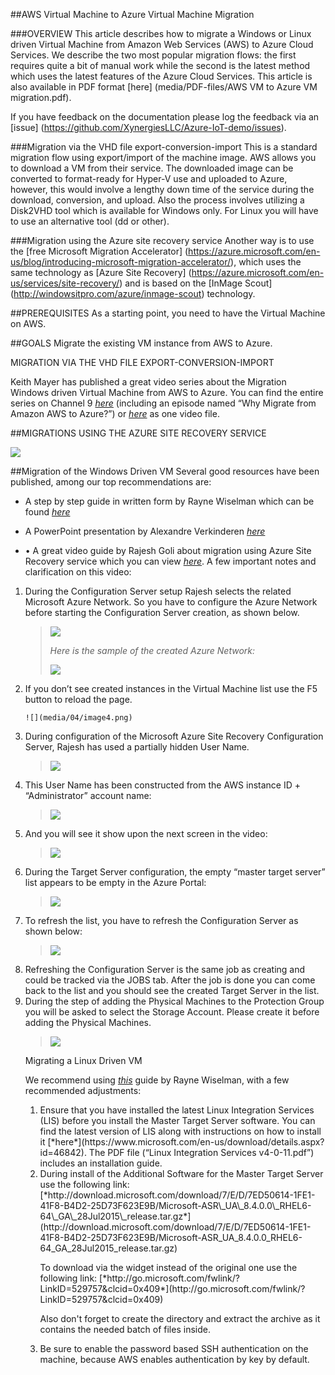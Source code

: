 ##AWS Virtual Machine to Azure Virtual Machine Migration

###OVERVIEW
This article describes how to migrate a Windows or Linux driven Virtual Machine from Amazon Web Services (AWS) to Azure Cloud Services. We describe the two most popular migration flows: the first requires quite a bit of manual work while the second is the latest method which uses the latest features of the Azure Cloud Services.  This article is also available in PDF format [here] (media/PDF-files/AWS VM to Azure VM migration.pdf).

If you have feedback on the documentation please log the feedback via an [issue] (https://github.com/XynergiesLLC/Azure-IoT-demo/issues).

###<span id="h.e2w4a2lg01ys" class="anchor"></span>Migration via the VHD
file export-conversion-import
This is a standard migration flow using export/import of the machine image. AWS allows you to download a VM from their service. The downloaded image can be converted to format-ready for Hyper-V use and uploaded to Azure, however, this would involve a lengthy down time of the service during the download, conversion, and upload. Also the process involves utilizing a Disk2VHD tool which is available for Windows only. For Linux you will have to use an alternative tool (dd or other).  

###<span id="h.9sexun7bmltl" class="anchor"></span>Migration using the
Azure site recovery service
Another way is to use the [free Microsoft Migration Accelerator] (https://azure.microsoft.com/en-us/blog/introducing-microsoft-migration-accelerator/), which uses the same technology as [Azure Site Recovery] (https://azure.microsoft.com/en-us/services/site-recovery/) and is based on the [InMage Scout] (http://windowsitpro.com/azure/inmage-scout) technology.  

<span id="h.818wt9bahtb8" class="anchor"></span>

##PREREQUISITES
As a starting point, you need to have the Virtual Machine on AWS.   

##<span id="h.u2kzsqyau5hx" class="anchor"></span>GOALS
Migrate the existing VM instance from AWS to Azure.  

<span id="h.dlff5qr67o7i" class="anchor"></span>MIGRATION VIA THE VHD
FILE EXPORT-CONVERSION-IMPORT

Keith Mayer has published a great video series about the Migration Windows driven Virtual Machine from AWS to Azure. You can find the entire series on Channel 9 [*here*](https://channel9.msdn.com/Series/Migrating-Virtual-Machines-from-Amazon-AWS-to-Microsoft-Azure)
(including an episode named “Why Migrate from Amazon AWS to Azure?”) or [*here*](https://channel9.msdn.com/Shows/TechNet+Radio/TechNet-Radio-How-to-Migrate-Your-Virtual-Machines-from-Amazon-Web-Services-to-Windows-Azure)
as one video file.  

<span id="h.c5rpsdy8g2ak" class="anchor"></span>

##MIGRATIONS USING THE AZURE SITE RECOVERY SERVICE

![](media/04/image1.png)

##<span id="h.qat45t5bjxwh" class="anchor"></span>Migration of the Windows
Driven VM
Several good resources have been published, among our top recommendations are:  

- A step by step guide in written form by Rayne Wiselman which can be found [*here*](https://azure.microsoft.com/en-us/documentation/articles/site-recovery-migrate-aws-to-azure/)

- A PowerPoint presentation by Alexandre Verkinderen [*here*](http://www.slideshare.net/alexandreverkinderen/expertslive-azure-site-recovery)

- •	A great video guide by Rajesh Goli about migration using Azure Site Recovery service which you can view [*here*](https://azure.microsoft.com/en-us/blog/seamlessly-migrate-your-application-from-aws-to-azure-in-4-simple-steps/).  A few important notes and clarification on this video:

<ol type="1">
<li>During the Configuration Server setup Rajesh selects the related Microsoft Azure Network. So you have to configure the Azure Network before starting the Configuration Server creation, as shown below.  </li>

> ![](media/04/image2.png)
>
> *Here is the sample of the created Azure Network:*
>
> ![](media/04/image3.png)

<li>If you don’t see created instances in the Virtual Machine list use the F5 button to reload the page.  </li>

    ![](media/04/image4.png)

<li>During configuration of the Microsoft Azure Site Recovery Configuration Server, Rajesh has used a partially hidden User Name.   </li>

> ![](media/04/image5.png)

<li>This User Name has been constructed from the AWS instance ID + “Administrator” account name:  </li>

> ![](media/04/image6.png)

<li>And you will see it show upon the next screen in the video: </li>

> ![](media/04/image7.png)

<li>During the Target Server configuration, the empty “master target server” list appears to be empty in the Azure Portal:  </li>

> ![](media/04/image8.png)

<li>To refresh the list, you have to refresh the Configuration Server as shown below:  </li>

> ![](media/04/image9.png)

<li>Refreshing the Configuration Server is the same job as creating and could be tracked via the JOBS tab. After the job is done you can come back to the list and you should see the created Target Server in the list.  </li>
  
<li>During the step of adding the Physical Machines to the Protection Group you will be asked to select the Storage Account. Please create it before adding the Physical Machines.  </li>


> ![](media/04/image10.png)

<span id="h.1pw2o97vjuy6" class="anchor"></span>Migrating a Linux Driven
VM

We recommend using [*this*](https://azure.microsoft.com/en-us/documentation/articles/site-recovery-migrate-aws-to-azure/) guide by Rayne Wiselman, with a few recommended adjustments:
<ol type="1">
<li>Ensure that you have installed the latest Linux Integration Services (LIS) before you install the Master Target Server software. You can find the latest version of LIS along with instructions on how to install it [*here*](https://www.microsoft.com/en-us/download/details.aspx?id=46842).  The PDF file (“Linux Integration Services v4-0-11.pdf”) includes an installation guide.   </li>

<li>During install of the Additional Software for the Master Target Server use the following link:    </li> [*http://download.microsoft.com/download/7/E/D/7ED50614-1FE1-41F8-B4D2-25D73F623E9B/Microsoft-ASR\_UA\_8.4.0.0\_RHEL6-64\_GA\_28Jul2015\_release.tar.gz*](http://download.microsoft.com/download/7/E/D/7ED50614-1FE1-41F8-B4D2-25D73F623E9B/Microsoft-ASR_UA_8.4.0.0_RHEL6-64_GA_28Jul2015_release.tar.gz)

<p>To download via the widget instead of the original one use the following link: [*http://go.microsoft.com/fwlink/?LinkID=529757&clcid=0x409*](http://go.microsoft.com/fwlink/?LinkID=529757&clcid=0x409)</p>
<p>Also don't forget to create the directory and extract the archive as it contains the needed batch of files inside.</p>

<li>Be sure to enable the password based SSH authentication on the machine, because AWS enables authentication by key by default.  </li>
</ol>
